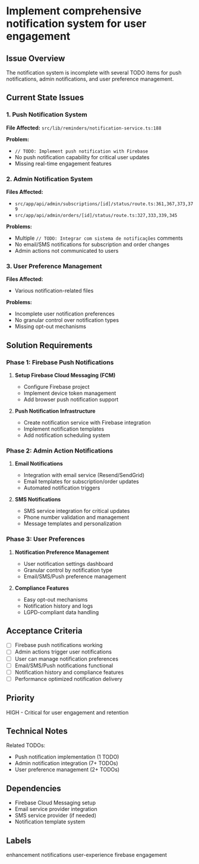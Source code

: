 # Implement comprehensive notification system for user engagement

## Issue Overview
The notification system is incomplete with several TODO items for push notifications, admin notifications, and user preference management.

## Current State Issues

### 1. Push Notification System
**File Affected:** `src/lib/reminders/notification-service.ts:188`

**Problem:**
- `// TODO: Implement push notification with Firebase`
- No push notification capability for critical user updates
- Missing real-time engagement features

### 2. Admin Notification System
**Files Affected:**
- `src/app/api/admin/subscriptions/[id]/status/route.ts:361,367,373,379`
- `src/app/api/admin/orders/[id]/status/route.ts:327,333,339,345`

**Problems:**
- Multiple `// TODO: Integrar com sistema de notificações` comments
- No email/SMS notifications for subscription and order changes
- Admin actions not communicated to users

### 3. User Preference Management
**Files Affected:**
- Various notification-related files

**Problems:**
- Incomplete user notification preferences
- No granular control over notification types
- Missing opt-out mechanisms

## Solution Requirements

### Phase 1: Firebase Push Notifications
1. **Setup Firebase Cloud Messaging (FCM)**
   - Configure Firebase project
   - Implement device token management
   - Add browser push notification support

2. **Push Notification Infrastructure**
   - Create notification service with Firebase integration
   - Implement notification templates
   - Add notification scheduling system

### Phase 2: Admin Action Notifications
1. **Email Notifications**
   - Integration with email service (Resend/SendGrid)
   - Email templates for subscription/order updates
   - Automated notification triggers

2. **SMS Notifications**
   - SMS service integration for critical updates
   - Phone number validation and management
   - Message templates and personalization

### Phase 3: User Preferences
1. **Notification Preference Management**
   - User notification settings dashboard
   - Granular control by notification type
   - Email/SMS/Push preference management

2. **Compliance Features**
   - Easy opt-out mechanisms
   - Notification history and logs
   - LGPD-compliant data handling

## Acceptance Criteria
- [ ] Firebase push notifications working
- [ ] Admin actions trigger user notifications
- [ ] User can manage notification preferences
- [ ] Email/SMS/Push notifications functional
- [ ] Notification history and compliance features
- [ ] Performance optimized notification delivery

## Priority
HIGH - Critical for user engagement and retention

## Technical Notes
Related TODOs:
- Push notification implementation (1 TODO)
- Admin notification integration (7+ TODOs)
- User preference management (2+ TODOs)

## Dependencies
- Firebase Cloud Messaging setup
- Email service provider integration
- SMS service provider (if needed)
- Notification template system

## Labels
enhancement
notifications
user-experience
firebase
engagement